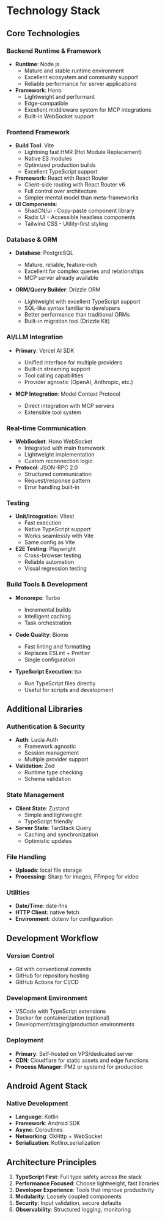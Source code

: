 # Technology Stack

## Core Technologies

### Backend Runtime & Framework

- **Runtime**: Node.js
  - Mature and stable runtime environment
  - Excellent ecosystem and community support
  - Reliable performance for server applications
- **Framework**: Hono
  - Lightweight and performant
  - Edge-compatible
  - Excellent middleware system for MCP integrations
  - Built-in WebSocket support

### Frontend Framework

- **Build Tool**: Vite
  - Lightning fast HMR (Hot Module Replacement)
  - Native ES modules
  - Optimized production builds
  - Excellent TypeScript support
- **Framework**: React with React Router
  - Client-side routing with React Router v6
  - Full control over architecture
  - Simpler mental model than meta-frameworks
- **UI Components**:
  - ShadCN/ui - Copy-paste component library
  - Radix UI - Accessible headless components
  - Tailwind CSS - Utility-first styling

### Database & ORM

- **Database**: PostgreSQL
  - Mature, reliable, feature-rich
  - Excellent for complex queries and relationships
  - MCP server already available

- **ORM/Query Builder**: Drizzle ORM
  - Lightweight with excellent TypeScript support
  - SQL-like syntax familiar to developers
  - Better performance than traditional ORMs
  - Built-in migration tool (Drizzle Kit)

### AI/LLM Integration

- **Primary**: Vercel AI SDK
  - Unified interface for multiple providers
  - Built-in streaming support
  - Tool calling capabilities
  - Provider agnostic (OpenAI, Anthropic, etc.)

- **MCP Integration**: Model Context Protocol
  - Direct integration with MCP servers
  - Extensible tool system

### Real-time Communication

- **WebSocket**: Hono WebSocket
  - Integrated with main framework
  - Lightweight implementation
  - Custom reconnection logic
- **Protocol**: JSON-RPC 2.0
  - Structured communication
  - Request/response pattern
  - Error handling built-in

### Testing

- **Unit/Integration**: Vitest
  - Fast execution
  - Native TypeScript support
  - Works seamlessly with Vite
  - Same config as Vite
- **E2E Testing**: Playwright
  - Cross-browser testing
  - Reliable automation
  - Visual regression testing

### Build Tools & Development

- **Monorepo**: Turbo
  - Incremental builds
  - Intelligent caching
  - Task orchestration

- **Code Quality**: Biome
  - Fast linting and formatting
  - Replaces ESLint + Prettier
  - Single configuration

- **TypeScript Execution**: tsx
  - Run TypeScript files directly
  - Useful for scripts and development

## Additional Libraries

### Authentication & Security

- **Auth**: Lucia Auth
  - Framework agnostic
  - Session management
  - Multiple provider support
- **Validation**: Zod
  - Runtime type checking
  - Schema validation

### State Management

- **Client State**: Zustand
  - Simple and lightweight
  - TypeScript friendly
- **Server State**: TanStack Query
  - Caching and synchronization
  - Optimistic updates

### File Handling

- **Uploads**: local file storage
- **Processing**: Sharp for images, FFmpeg for video

### Utilities

- **Date/Time**: date-fns
- **HTTP Client**: native fetch
- **Environment**: dotenv for configuration

## Development Workflow

### Version Control

- Git with conventional commits
- GitHub for repository hosting
- GitHub Actions for CI/CD

### Development Environment

- VSCode with TypeScript extensions
- Docker for containerization (optional)
- Development/staging/production environments

### Deployment

- **Primary**: Self-hosted on VPS/dedicated server
- **CDN**: Cloudflare for static assets and edge functions
- **Process Manager**: PM2 or systemd for production

## Android Agent Stack

### Native Development

- **Language**: Kotlin
- **Framework**: Android SDK
- **Async**: Coroutines
- **Networking**: OkHttp + WebSocket
- **Serialization**: Kotlinx.serialization

## Architecture Principles

1. **TypeScript First**: Full type safety across the stack
2. **Performance Focused**: Choose lightweight, fast libraries
3. **Developer Experience**: Tools that improve productivity
4. **Modularity**: Loosely coupled components
5. **Security**: Input validation, secure defaults
6. **Observability**: Structured logging, monitoring

